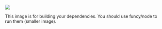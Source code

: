 [![](http://badge-imagelayers.iron.io/funcy/node:dev.svg)](http://imagelayers.iron.io/?images=funcy/node:dev 'Get your own badge on imagelayers.iron.io')

This image is for building your dependencies. You should use
funcy/node to run them (smaller image).
